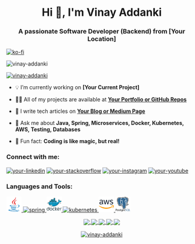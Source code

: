 <h1 align="center">Hi 👋, I'm Vinay Addanki</h1>
<h3 align="center">A passionate Software Developer (Backend) from [Your Location]</h3> 

[![ko-fi](https://ko-fi.com/img/githubbutton_sm.svg)](https://ko-fi.com/your-profile)

<p align="left"> <img src="https://komarev.com/ghpvc/?username=vinay-addanki&label=Profile%20views&color=0e75b6&style=flat" alt="vinay-addanki" /> </p>

<p align="left"> <a href="https://github.com/ryo-ma/github-profile-trophy"><img src="https://github-profile-trophy.vercel.app/?username=vinay-addanki" alt="vinay-addanki" /></a> </p>

- 💡 I’m currently working on **[Your Current Project]**

- 👨‍💻 All of my projects are available at **[Your Portfolio or GitHub Repos](https://github.com/vinay-addanki)**

- 📅 I write tech articles on **[Your Blog or Medium Page](#)**

- 💬 Ask me about **Java, Spring, Microservices, Docker, Kubernetes, AWS, Testing, Databases**

- 💎 Fun fact: **Coding is like magic, but real!**

<h3 align="left">Connect with me:</h3>
<p align="left">
<a href="https://linkedin.com/in/your-profile" target="blank"><img align="center" src="https://raw.githubusercontent.com/rahuldkjain/github-profile-readme-generator/master/src/images/icons/Social/linked-in-alt.svg" alt="your-linkedin" height="30" width="40" /></a>
<a href="https://stackoverflow.com/users/your-id" target="blank"><img align="center" src="https://raw.githubusercontent.com/rahuldkjain/github-profile-readme-generator/master/src/images/icons/Social/stack-overflow.svg" alt="your-stackoverflow" height="30" width="40" /></a>
<a href="https://instagram.com/your-profile" target="blank"><img align="center" src="https://raw.githubusercontent.com/rahuldkjain/github-profile-readme-generator/master/src/images/icons/Social/instagram.svg" alt="your-instagram" height="30" width="40" /></a>
<a href="https://www.youtube.com/c/your-channel" target="blank"><img align="center" src="https://raw.githubusercontent.com/rahuldkjain/github-profile-readme-generator/master/src/images/icons/Social/youtube.svg" alt="your-youtube" height="30" width="40" /></a>
</p>

<h3 align="left">Languages and Tools:</h3>
<p align="left"> 
<a href="https://www.java.com" target="_blank" rel="noreferrer"> <img src="https://raw.githubusercontent.com/devicons/devicon/master/icons/java/java-original.svg" alt="java" width="40" height="40"/> </a>
<a href="https://spring.io/" target="_blank" rel="noreferrer"> <img src="https://www.vectorlogo.zone/logos/springio/springio-icon.svg" alt="spring" width="40" height="40"/> </a>
<a href="https://www.docker.com/" target="_blank" rel="noreferrer"> <img src="https://raw.githubusercontent.com/devicons/devicon/master/icons/docker/docker-original-wordmark.svg" alt="docker" width="40" height="40"/> </a>
<a href="https://kubernetes.io" target="_blank" rel="noreferrer"> <img src="https://www.vectorlogo.zone/logos/kubernetes/kubernetes-icon.svg" alt="kubernetes" width="40" height="40"/> </a>
<a href="https://aws.amazon.com" target="_blank" rel="noreferrer"> <img src="https://raw.githubusercontent.com/devicons/devicon/master/icons/amazonwebservices/amazonwebservices-original-wordmark.svg" alt="aws" width="40" height="40"/> </a>
<a href="https://www.postgresql.org" target="_blank" rel="noreferrer"> <img src="https://raw.githubusercontent.com/devicons/devicon/master/icons/postgresql/postgresql-original-wordmark.svg" alt="postgresql" width="40" height="40"/> </a>
</p>

<div align="center">
<a href="https://github.com/vinay-addanki">
<img align="center" src="http://github-profile-summary-cards.vercel.app/api/cards/stats?username=vinay-addanki&theme=2077" height="180em" />
<img align="center" src="http://github-profile-summary-cards.vercel.app/api/cards/most-commit-language?username=vinay-addanki&theme=2077" height="180em" />
<img align="center" src="http://github-profile-summary-cards.vercel.app/api/cards/repos-per-language?username=vinay-addanki&theme=2077" height="180em" />
<img align="center" src="http://github-profile-summary-cards.vercel.app/api/cards/productive-time?username=vinay-addanki&theme=2077" height="180em" />
<img align="center" src="http://github-profile-summary-cards.vercel.app/api/cards/profile-details?username=vinay-addanki&theme=2077" height="180em" />
</div>

<p style="text-align: center;"><img align="center" src="https://github-readme-streak-stats.herokuapp.com/?user=vinay-addanki&" alt="vinay-addanki" /></p>
